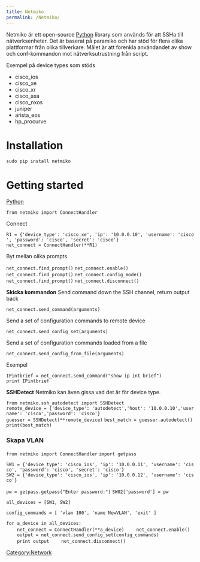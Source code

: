 ```yaml
---
title: Netmiko
permalink: /Netmiko/
---
```


Netmiko är ett open-source [Python](/Python "wikilink") library som
används för att SSHa till nätverksenheter. Det är baserat på paramiko
och har stöd för flera olika plattformar från olika tillverkare. Målet
är att förenkla användandet av show och conf-kommandon mot
nätverksutrustning från script.

Exempel på device types som stöds

-   cisco_ios
-   cisco_xe
-   cisco_xr
-   cisco_asa
-   cisco_nxos
-   juniper
-   arista_eos
-   hp_procurve

Installation
============

`sudo pip install netmiko`

Getting started
===============

[Python](/Python "wikilink")

`from netmiko import ConnectHandler`

Connect

`R1 = {'device_type': 'cisco_xe', 'ip': '10.0.0.10', 'username': 'cisco', 'password': 'cisco', 'secret': 'cisco'}  `
`net_connect = ConnectHandler(**R1)`

Byt mellan olika prompts

`net_connect.find_prompt()`
`net_connect.enable()`
`net_connect.find_prompt()`
`net_connect.config_mode()`
`net_connect.find_prompt()`
`net_connect.disconnect()`

**Skicka kommandon**
Send command down the SSH channel, return output back

`net_connect.send_command(arguments)`

Send a set of configuration commands to remote device

`net_connect.send_config_set(arguments)`

Send a set of configuration commands loaded from a file

`net_connect.send_config_from_file(arguments)`

Exempel

`IPintbrief = net_connect.send_command("show ip int brief")`
`print IPintbrief`

**SSHDetect**
Netmiko kan även gissa vad det är för device type.

`from netmiko.ssh_autodetect import SSHDetect`
`remote_device = {'device_type': 'autodetect','host': '10.0.0.10','username': 'cisco','password': 'cisco'}`
`guesser = SSHDetect(**remote_device)`
`best_match = guesser.autodetect()`
`print(best_match)`

### Skapa VLAN

`from netmiko import ConnectHandler`
`import getpass`

`SW1 = {'device_type': 'cisco_ios', 'ip': '10.0.0.11', 'username': 'cisco', 'password': 'cisco', 'secret': 'cisco'}`
`SW2 = {'device_type': 'cisco_ios', 'ip': '10.0.0.12', 'username': 'cisco'}`

`pw = getpass.getpass("Enter password:")`
`SW02['password'] = pw`

`all_devices = [SW1, SW2]`

`config_commands = [ 'vlan 100', 'name NewVLAN', 'exit' ]`

`for a_device in all_devices:`
`    net_connect = ConnectHandler(**a_device)`
`    net_connect.enable()`
`    output = net_connect.send_config_set(config_commands)`
`    print output`
`    net_connect.disconnect()`

[Category:Network](/Category:Network "wikilink")